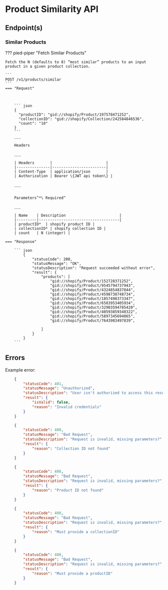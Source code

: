 # Product Similarity API

## Endpoint(s)

### **Similar Products**

??? pied-piper "Fetch Similar Products"

    Fetch the N (defaults to 8) “most similar” products to an input product in a given product collection.

    ```
    POST /v1/products/similar
    ```
    === "Request"



        ``` json
        {
          "productID": "gid://shopify/Product/197578471252",
          "collectionID": "gid://shopify/Collection/242584846536",
          "count": "10"
        }
        ```
        ___

        Headers

        ___

        | Headers       |                        |
        |---------------|------------------------|
        | Content-Type  | application/json       |
        | Authorization | Bearer \{JWT api token\} |

        ___


        Parameters^*\ Required^ 

        ___

        | Name    | Description                        |
        |---------|------------------------------------|
        | productID*  | shopify product ID |
        | collectionID* | shopify collection ID |
        | count   | N (integer) |

    === "Response"

        ``` json
            {
                "statusCode": 200,
                "statusMessage": "OK",
                "statusDescription": "Request succeeded without error",
                "result": {
                    "products": [
                        "gid://shopify/Product/152728371252", 
                        "gid://shopify/Product/9545794737943",
                        "gid://shopify/Product/4324854837844",
                        "gid://shopify/Product/4598738748734",
                        "gid://shopify/Product/1857498373347",
                        "gid://shopify/Product/6583953405934",
                        "gid://shopify/Product/32903594785420",
                        "gid://shopify/Product/40593859340322",
                        "gid://shopify/Product/5897345694865",
                        "gid://shopify/Product/7643983497839",
                        
                    ] 
                }
            }
        ```

## Errors

Example error:

```json
    {
        "statusCode": 401,
        "statusMessage": "Unauthorized",
        "statusDescription": "User isn't authorized to access this resource",
        "result": {
            "isValid": false,
            "reason": "Invalid credentials"
        }
    }
```

```json
    {
        "statusCode": 400,
        "statusMessage": "Bad Request",
        "statusDescription": "Request is invalid, missing parameters?",
        "result": {
            "reason": "Collection ID not found"
        }
    }
```

```json
    {
        "statusCode": 400,
        "statusMessage": "Bad Request",
        "statusDescription": "Request is invalid, missing parameters?",
        "result": {
            "reason": "Product ID not found"
        }
    }
```

```json
    {
        "statusCode": 400,
        "statusMessage": "Bad Request",
        "statusDescription": "Request is invalid, missing parameters?",
        "result": {
            "reason": "Must provide a collectionID"
        }
    }
```

```json
    {
        "statusCode": 400,
        "statusMessage": "Bad Request",
        "statusDescription": "Request is invalid, missing parameters?",
        "result": {
            "reason": "Must provide a productID"
        }
    }
```